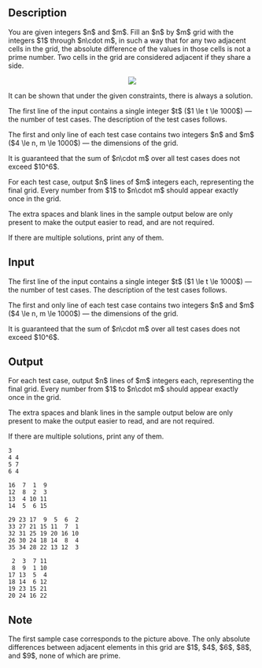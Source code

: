 ## Description

<div><p>You are given integers $n$ and $m$. Fill an $n$ by $m$ grid with the integers $1$ through $n\cdot m$, in such a way that for any two adjacent cells in the grid, the absolute difference of the values in those cells is not a prime number. Two cells in the grid are considered adjacent if they share a side.</p><center> <img class="tex-graphics" src="file://80KXKETC.png" style="max-width: 100.0%;max-height: 100.0%;"> </center><p>It can be shown that under the given constraints, there is always a solution.</p></div><div class="input-specification"><p>The first line of the input contains a single integer $t$ ($1 \le t \le 1000$)&nbsp;— the number of test cases. The description of the test cases follows.</p><p>The first and only line of each test case contains two integers $n$ and $m$ ($4 \le n, m \le 1000$)&nbsp;— the dimensions of the grid.</p><p>It is guaranteed that the sum of $n\cdot m$ over all test cases does not exceed $10^6$.</p></div><div class="output-specification"><p>For each test case, output $n$ lines of $m$ integers each, representing the final grid. Every number from $1$ to $n\cdot m$ should appear exactly once in the grid.</p><p>The extra spaces and blank lines in the sample output below are only present to make the output easier to read, and are <span class="tex-font-style-bf">not</span> required.</p><p>If there are multiple solutions, print any of them.</p></div>

## Input

<p>The first line of the input contains a single integer $t$ ($1 \le t \le 1000$)&nbsp;— the number of test cases. The description of the test cases follows.</p><p>The first and only line of each test case contains two integers $n$ and $m$ ($4 \le n, m \le 1000$)&nbsp;— the dimensions of the grid.</p><p>It is guaranteed that the sum of $n\cdot m$ over all test cases does not exceed $10^6$.</p>

## Output

<p>For each test case, output $n$ lines of $m$ integers each, representing the final grid. Every number from $1$ to $n\cdot m$ should appear exactly once in the grid.</p><p>The extra spaces and blank lines in the sample output below are only present to make the output easier to read, and are <span class="tex-font-style-bf">not</span> required.</p><p>If there are multiple solutions, print any of them.</p>





```input1|2,4
3
4 4
5 7
6 4
```




```output1
16  7  1  9
12  8  2  3
13  4 10 11
14  5  6 15

29 23 17  9  5  6  2
33 27 21 15 11  7  1
32 31 25 19 20 16 10
26 30 24 18 14  8  4
35 34 28 22 13 12  3

 2  3  7 11
 8  9  1 10
17 13  5  4
18 14  6 12
19 23 15 21
20 24 16 22
```



## Note

<p>The first sample case corresponds to the picture above. The only absolute differences between adjacent elements in this grid are $1$, $4$, $6$, $8$, and $9$, none of which are prime. </p>
